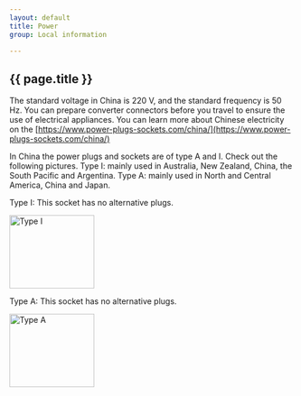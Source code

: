 ```yaml
---
layout: default
title: Power
group: Local information

---
```




## {{ page.title }}

The standard voltage in China is 220 V, and the standard frequency is 50 Hz. You can prepare converter connectors before you travel to ensure the use of electrical appliances. You can learn more about Chinese electricity on the [https://www.power-plugs-sockets.com/china/](https://www.power-plugs-sockets.com/china/)

In China the power plugs and sockets are of type A and I. Check out the following pictures. Type I: mainly used in Australia, New Zealand, China, the South Pacific and Argentina. Type A: mainly used in North and Central America, China and Japan.


Type I: This socket has no alternative plugs.
<div class="imagetext">
    <img src="{{ site.baseurl }}/images/local_info/power_1.jpg" style="width:150px;height:130px;" alt="Type I" />
</div>

Type A: This socket has no alternative plugs.
<div class="imagetext">
    <img src="{{ site.baseurl }}/images/local_info/power_2.jpg" style="width:150px;height:130px;;" alt="Type A" />
</div>
